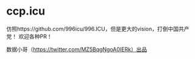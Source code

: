 # ccp.icu

仿照https://github.com/996icu/996.ICU，但是更大的vision，打倒中国共产党！
欢迎各种PR！

数据小哥（https://twitter.com/MZ5BqgNgoA0IERk）出品
